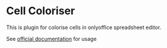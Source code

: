 # Cell Coloriser

This is plugin for colorise cells in onlyoffice spreadsheet editor. 

See [official documentation](https://api.onlyoffice.com/plugin/installation) for usage